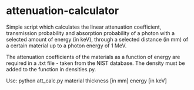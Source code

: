 # attenuation-calculator

Simple script which calculates the linear attenuation coefficient, transmission probability and absorption probability of a photon
with a selected amount of energy (in keV), through a selected distance (in mm) of a certain material up to a photon energy of 1 MeV.

The attenuation coefficients of the materials as a function of energy are required in a .txt file - taken from the NIST database. The density must be added to the function in densities.py.

Use: python att_calc.py material thickness [in mm] energy [in keV]
